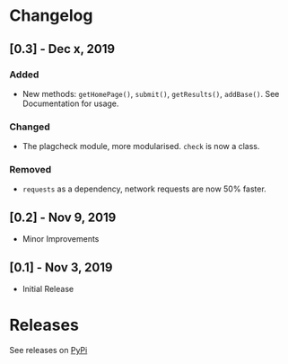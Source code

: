 # Changelog


## [0.3] - Dec x, 2019

### Added
- New methods: `getHomePage()`, `submit()`, `getResults()`, `addBase()`. See Documentation for usage.

### Changed
- The plagcheck module, more modularised. `check` is now a class.

### Removed
- `requests` as a dependency, network requests are now 50% faster.


## [0.2] - Nov 9, 2019
- Minor Improvements


## [0.1] - Nov 3, 2019
- Initial Release

# Releases
See releases on [PyPi](https://pypi.org/project/plagcheck/#history)